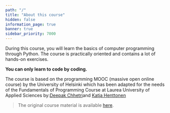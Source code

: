 ```yaml
---
path: "/"
title: "About this course"
hidden: false
information_page: true
banner: true
sidebar_priority: 7000
---
```


During this course, you will learn the basics of computer programming through Python.  The course is practically oriented and contains a lot of hands-on exercises.

**You can only learn to code by coding.**

The course is based on the programming MOOC (massive open online course) by the University of Helsinki which has been adapted for the needs of the Fundamentals of Programming Course at Laurea University of Applied Sciences by:[Deepak Chhetri](https://github.com/dipaish)and [Katja Henttonen](https://github.com/kmhentto)

> The original course material is available [here](https://programming-24.mooc.fi/).

